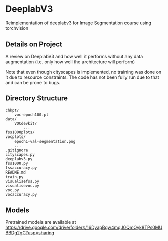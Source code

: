 # DeeplabV3
Reimplementation of deeplabv3 for Image Segmentation course using torchvision 

## Details on Project
A review on DeeplabV3 and how well it performs without any data augmentation (i.e. only how well the architecture will perform)

Note that even though cityscapes is implemented, no training was done on it due to resource constraints. The code has not been fully run due to that and can be prone to bugs.

## Directory Structure
```
chkpt/
    voc-epoch100.pt
data/
    VOCdevkit/
        ...
fss1000plots/
vocplots/
    epoch1-val-segmentation.png
    ...
.gitignore
cityscapes.py
deeplabv3.py
fss1000.py
fssaccuracy.py
README.md
train.py
visualisefss.py
visualisevoc.py
voc.py
vocaccuracy.py
```

## Models
Pretrained models are available at https://drive.google.com/drive/folders/16DyapBgw4mqJ0QmOyk8TPs0MUBBDg2gC?usp=sharing